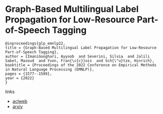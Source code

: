 # Graph-Based Multilingual Label Propagation for Low-Resource Part-of-Speech Tagging

```
@inproceedings{glp_emnlp22,
title = {Graph-Based Multilingual Label Propagation for Low-Resource Part-of-Speech Tagging},
author = {ImaniGooghari, Ayyoob  and Severini, Silvia  and Jalili Sabet, Masoud  and Yvon, Fran{\c{c}}ois  and Sch{\"u}tze, Hinrich},
booktitle = {Proceedings of the 2022 Conference on Empirical Methods in Natural Language Processing (EMNLP)},
pages = {1577--1589},
year = {2022}
}
```

links
- [aclweb](https://aclanthology.org/2022.emnlp-main.102)
- [arxiv](https://arxiv.org/abs/2210.09840)
